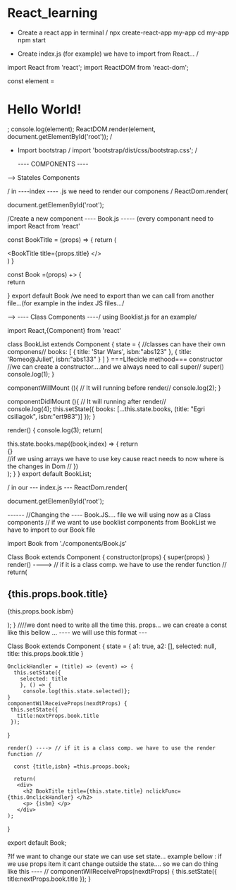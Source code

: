 # React_learning

- Create a react app in terminal / 
  npx create-react-app my-app
  cd my-app
  npm start
  
- Create index.js (for example)
we have to import from React... 
/

import React from 'react';
import ReactDOM from 'react-dom';

const element = <h1> Hello World!</h1>;
console.log(element);
ReactDOM.render(element, document.getElementById('root'));
/

- Import bootstrap / import 'bootstrap/dist/css/bootstrap.css';  /




  ---- COMPONENTS ----
  
-->  Stateles Components

  / in ----index ---- .js we need to render our componens /
 ReactDom.render(
 <div> 
  <Book title="Avatar"/> 
 </div>

 document.getElemenById('root');

 /Create a new component ---- Book.js ----- (every componant need to import React from 'react'
 
 const BookTitle = (props) => {
  return (
     <div> 
       <BookTitle title={props.title} </>
     </div>
   )
 }
 
 const Book =(props) +> {     
  return <div>  </div>
 }
 export default Book  /we need to export than we can call from another file...(for example in the index JS files.../
 
 
 
 --> ----  Class Components  ----/ using Booklist.js for an example/
 
 import React,{Component} from 'react'
 
 class BookList extends Component {
 state =  { //classes can have their own componens//
  books: [
    {
      title: 'Star Wars',
      isbn:"abs123"
    },
     {
      title: 'Romeo@Juliet',
      isbn:"abs133"
    }
   ]
 }
 ===LIfecicle methood===
  constructor    //we can create a constructor....and we always need to call super//
  super()
  console.log(1);
  }
  
  componentWillMount (){   // It will running before render//
    console.log(2);
  }
  
   componentDidlMount (){    // It will running after render//   
   console.log(4);
    this.setState({
      books: [...this.state.books, (title: "Egri csillagok", isbn:"ert983")]
    });
  }
  
  render() {
  console.log(3);
    return(
      <div> this.state.books.map((book,index) => {
        return <div key={index}> {<Book book={book} key={index}/>} </div> //if we using arrays we have to use key cause react needs to now where is the changes in Dom //
        })
      </div>
    );
  }
 }
 export default BookList;
 
/ in our  --- index.js ---
 ReactDom.render(
 <div>
  <BookList"/> 
 </div>

 document.getElemenById('root');
 
 ------ //Changing the ---- Book.JS.... file  we will using now as a Class components //
     if we want to use booklist components from BookList we have to import to our Book file 
     
 import Book from './components/Book.js'
 
 
 Class Book extends Component {
  constructor(props) {
    super(props)
  }
    render() ----> // if it is a class comp. we have to use the render function //
      return(
        <div>
           <h2>{this.props.book.title}</h2>
           <p>{this.props.book.isbm}</p>
        </div>
      );
    }
        ////we dont need to write all the time this. props... we can create a const like this bellow ...  ---- we will use this format ---
        
   Class Book extends Component {
    state = {
      a1: true,
      a2: [],
      selected: null,
      title: this.props.book.title
    }
    
    OnclickHandler = (title) => (event) => {
      this.setState({
        selected: title 
        }, () => {
         console.log(this.state.selected)};
    }
    componentWilReceiveProps(nexdtProps) {
     this.setState({
       title:nextProps.book.title
     });
   }
 
    render() ----> // if it is a class comp. we have to use the render function //
      
      const {title,isbn} =this.proops.book;
      
      return(
       <div>
         <h2 BookTitle title={this.state.title} nclickFunc={this.OnclickHandler} </h2>
         <p> {isbm} </p>
       </div>
    );
   } 
   
   export default Book;

?If we want to change our state we can use set state... example bellow :
if we use props item it cant change outside the state.... so we can do thing like this ---- 
 //  componentWilReceiveProps(nexdtProps) {
   this.setState({
     title:nextProps.book.title
   });
 }
